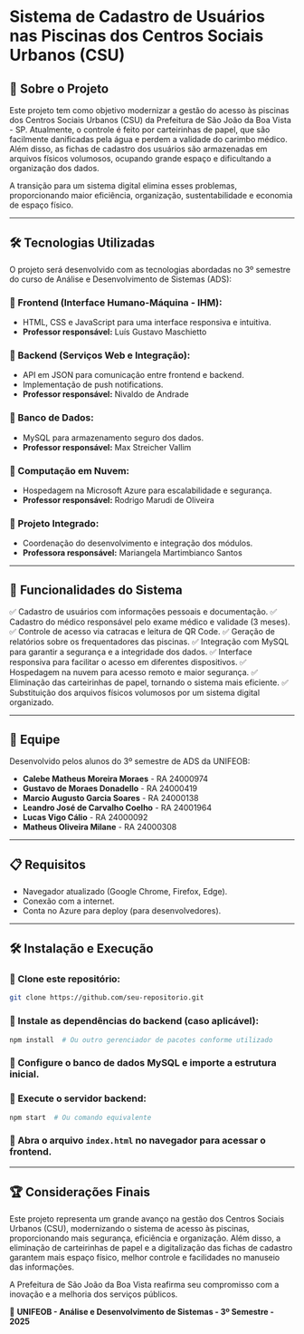 # Sistema de Cadastro de Usuários nas Piscinas dos Centros Sociais Urbanos (CSU)

## 📌 Sobre o Projeto
Este projeto tem como objetivo modernizar a gestão do acesso às piscinas dos Centros Sociais Urbanos (CSU) da Prefeitura de São João da Boa Vista - SP. Atualmente, o controle é feito por carteirinhas de papel, que são facilmente danificadas pela água e perdem a validade do carimbo médico. Além disso, as fichas de cadastro dos usuários são armazenadas em arquivos físicos volumosos, ocupando grande espaço e dificultando a organização dos dados.

A transição para um sistema digital elimina esses problemas, proporcionando maior eficiência, organização, sustentabilidade e economia de espaço físico.

---

## 🛠️ Tecnologias Utilizadas
O projeto será desenvolvido com as tecnologias abordadas no 3º semestre do curso de Análise e Desenvolvimento de Sistemas (ADS):

### 📌 Frontend (Interface Humano-Máquina - IHM):
- HTML, CSS e JavaScript para uma interface responsiva e intuitiva.
- **Professor responsável:** Luís Gustavo Maschietto

### 📌 Backend (Serviços Web e Integração):
- API em JSON para comunicação entre frontend e backend.
- Implementação de push notifications.
- **Professor responsável:** Nivaldo de Andrade

### 📌 Banco de Dados:
- MySQL para armazenamento seguro dos dados.
- **Professor responsável:** Max Streicher Vallim

### 📌 Computação em Nuvem:
- Hospedagem na Microsoft Azure para escalabilidade e segurança.
- **Professor responsável:** Rodrigo Marudi de Oliveira

### 📌 Projeto Integrado:
- Coordenação do desenvolvimento e integração dos módulos.
- **Professora responsável:** Mariangela Martimbianco Santos

---

## 🚀 Funcionalidades do Sistema
✅ Cadastro de usuários com informações pessoais e documentação.
✅ Cadastro do médico responsável pelo exame médico e validade (3 meses).
✅ Controle de acesso via catracas e leitura de QR Code.
✅ Geração de relatórios sobre os frequentadores das piscinas.
✅ Integração com MySQL para garantir a segurança e a integridade dos dados.
✅ Interface responsiva para facilitar o acesso em diferentes dispositivos.
✅ Hospedagem na nuvem para acesso remoto e maior segurança.
✅ Eliminação das carteirinhas de papel, tornando o sistema mais eficiente.
✅ Substituição dos arquivos físicos volumosos por um sistema digital organizado.

---

## 👥 Equipe
Desenvolvido pelos alunos do 3º semestre de ADS da UNIFEOB:

- **Calebe Matheus Moreira Moraes** - RA 24000974
- **Gustavo de Moraes Donadello** - RA 24000419
- **Marcio Augusto Garcia Soares** - RA 24000138
- **Leandro José de Carvalho Coelho** - RA 24001964
- **Lucas Vigo Cálio** - RA 24000092
- **Matheus Oliveira Milane** - RA 24000308

---

## 📋 Requisitos
- Navegador atualizado (Google Chrome, Firefox, Edge).
- Conexão com a internet.
- Conta no Azure para deploy (para desenvolvedores).

---

## 🛠️ Instalação e Execução
### 📌 Clone este repositório:
```bash
git clone https://github.com/seu-repositorio.git
```

### 📌 Instale as dependências do backend (caso aplicável):
```bash
npm install  # Ou outro gerenciador de pacotes conforme utilizado
```

### 📌 Configure o banco de dados MySQL e importe a estrutura inicial.

### 📌 Execute o servidor backend:
```bash
npm start  # Ou comando equivalente
```

### 📌 Abra o arquivo `index.html` no navegador para acessar o frontend.

---

## 🏆 Considerações Finais
Este projeto representa um grande avanço na gestão dos Centros Sociais Urbanos (CSU), modernizando o sistema de acesso às piscinas, proporcionando mais segurança, eficiência e organização. Além disso, a eliminação de carteirinhas de papel e a digitalização das fichas de cadastro garantem mais espaço físico, melhor controle e facilidades no manuseio das informações.

A Prefeitura de São João da Boa Vista reafirma seu compromisso com a inovação e a melhoria dos serviços públicos.

📌 **UNIFEOB - Análise e Desenvolvimento de Sistemas - 3º Semestre - 2025**


